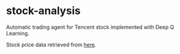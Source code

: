 # stock-analysis

Automatic trading agent for Tencent stock implemented with Deep Q Learning.

Stock price data retrieved from [here](https://finance.yahoo.com/quote/0700.HK/history?p=0700.HK).